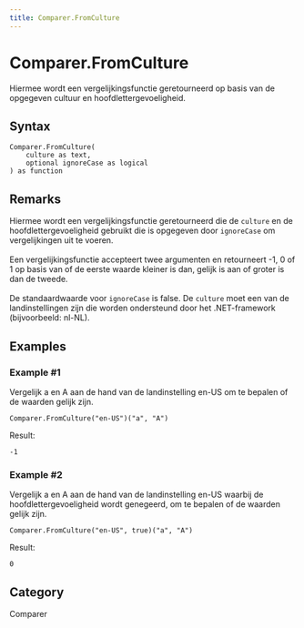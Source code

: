 ```yaml
---
title: Comparer.FromCulture
---
```


# Comparer.FromCulture


Hiermee wordt een vergelijkingsfunctie geretourneerd op basis van de opgegeven cultuur en hoofdlettergevoeligheid.


## Syntax

```powerquery
Comparer.FromCulture(
    culture as text,
    optional ignoreCase as logical
) as function
```


## Remarks

Hiermee wordt een vergelijkingsfunctie geretourneerd die de <code>culture</code> en de hoofdlettergevoeligheid gebruikt die is opgegeven door <code>ignoreCase</code> om vergelijkingen uit te voeren.<br />      <br />      Een vergelijkingsfunctie accepteert twee argumenten en retourneert -1, 0 of 1 op basis van of de eerste waarde kleiner is dan, gelijk is aan of groter is dan de tweede.<br />      <br />      De standaardwaarde voor <code>ignoreCase</code> is false. De <code>culture</code> moet een van de landinstellingen zijn die worden ondersteund door het .NET-framework (bijvoorbeeld: nl-NL).    


## Examples

### Example #1 
Vergelijk a en A aan de hand van de landinstelling en-US om te bepalen of de waarden gelijk zijn.
```powerquery
Comparer.FromCulture("en-US")("a", "A")
```

Result: 
```powerquery
-1
```


### Example #2 
Vergelijk a en A aan de hand van de landinstelling en-US waarbij de hoofdlettergevoeligheid wordt genegeerd, om te bepalen of de waarden gelijk zijn.
```powerquery
Comparer.FromCulture("en-US", true)("a", "A")
```

Result: 
```powerquery
0
```




## Category
Comparer
